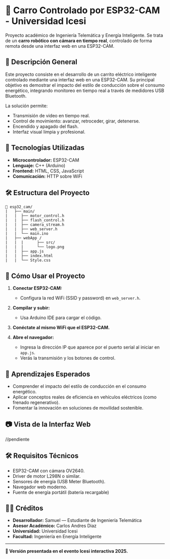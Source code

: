 
# 🤖 Carro Controlado por ESP32-CAM - Universidad Icesi

Proyecto académico de Ingeniería Telemática y Energía Inteligente. Se trata de un **carro robótico con cámara en tiempo real**, controlado de forma remota desde una interfaz web en una ESP32-CAM.

## 📸 Descripción General

Este proyecto consiste en el desarrollo de un carrito eléctrico inteligente controlado mediante una interfaz web en una ESP32-CAM. Su principal objetivo es demostrar el impacto del estilo de conducción sobre el consumo energético, integrando monitoreo en tiempo real a través de medidores USB Bluetooth.

La solución permite:

- Transmisión de video en tiempo real.
- Control de movimiento: avanzar, retroceder, girar, detenerse.
- Encendido y apagado del flash.
- Interfaz visual limpia y profesional.

## 🧠 Tecnologías Utilizadas

- **Microcontrolador:** ESP32-CAM
- **Lenguaje:** C++ (Arduino)
- **Frontend:** HTML, CSS, JavaScript 
- **Comunicación:** HTTP sobre WiFi


## 🛠️ Estructura del Proyecto

```
📁 esp32_cam/
|   ├── main/
|   |  ├── motor_control.h
|   |  ├── flash_control.h
|   |  ├── camera_stream.h
|   |  ├── web_server.h  
|   |  └── main.ino   
|   ├── webApp / 
|   |  |      ├── src/
|   |  |      └── logo.png
|   |  ├── app.js
|   |  ├── index.html
|   |  └── Style.css

```

## 🚀 Cómo Usar el Proyecto

1. **Conectar ESP32-CAM:**
   - Configura la red WiFi (SSID y password) en `web_server.h`.

2. **Compilar y subir:**
   - Usa Arduino IDE para cargar el código.

3. **Conéctate al mismo WiFi que el ESP32-CAM.**

4. **Abre el navegador:**
   - Ingresa la dirección IP que aparece por el puerto serial al iniciar en `app.js`.
   - Verás la transmisión y los botones de control.

## 🧠 Aprendizajes Esperados
   - Comprender el impacto del estilo de conducción en el consumo energético.
   - Aplicar conceptos reales de eficiencia en vehículos eléctricos (como frenado regenerativo).
   - Fomentar la innovación en soluciones de movilidad sostenible.

## 📷 Vista de la Interfaz Web

//pendiente

## 🛠️ Requisitos Técnicos
   - ESP32-CAM con cámara OV2640.
   - Driver de motor L298N o similar.
   - Sensores de energía (USB Meter Bluetooth).
   - Navegador web moderno.
   - Fuente de energía portátil (batería recargable)

## 👨‍🔬 Créditos

- **Desarrollador:** Samuel — Estudiante de Ingeniería Telemática
- **Asesor Académico:** Carlos Andres Diaz
- **Universidad:** Universidad Icesi
- **Facultad:** Ingeniería en Energía Inteligente

---

**🔧 Versión presentada en el evento Icesi interactiva 2025.**
